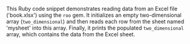 This Ruby code snippet demonstrates reading data from an Excel file ('book.xlsx') using the `roo` gem. It initializes an empty two-dimensional array (`two_dimensional`) and then reads each row from the sheet named 'mysheet' into this array. Finally, it prints the populated `two_dimensional` array, which contains the data from the Excel sheet.
